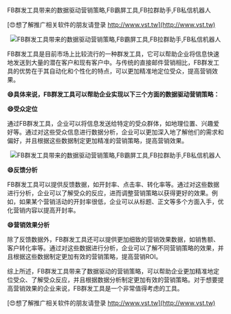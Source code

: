 FB群发工具带来的数据驱动营销策略,FB霸屏工具,FB拉群助手,FB私信机器人

[😍想了解推广相关软件的朋友请登录 http://www.vst.tw](http://www.vst.tw)

 <center><img src="https://vst.tw/MP4/tuiguang/png/0.png" alt="FB群发工具带来的数据驱动营销策略,FB霸屏工具,FB拉群助手,FB私信机器人"></center>

FB群发工具是目前市场上比较流行的一种群发工具，它可以帮助企业将信息快速地发送到大量的潜在客户和现有客户中。与传统的直接邮件营销相比，FB群发工具的优势在于其自动化和个性化的特点，可以更加精准地定位受众，提高营销效果。

**😄具体来说，FB群发工具可以帮助企业实现以下三个方面的数据驱动营销策略：**

**😄受众定位**

通过FB群发工具，企业可以将信息发送给特定的受众群体，如地理位置、兴趣爱好等。通过对这些受众信息进行数据分析，企业可以更加深入地了解他们的需求和偏好，并且根据这些数据制定更加精准的营销策略，提高营销效果。

 <center><img src="https://vst.tw/MP4/tuiguang/png/8.png" alt="FB群发工具带来的数据驱动营销策略,FB霸屏工具,FB拉群助手,FB私信机器人"></center>

**😄反馈分析**

FB群发工具可以提供反馈数据，如开封率、点击率、转化率等。通过对这些数据进行分析，企业可以了解受众的反应，进而调整营销策略以获得更好的效果。例如，如果某个营销活动的开封率很低，企业可以从标题、正文等多个方面入手，优化营销内容以提高开封率。

**😄营销效果分析**

除了反馈数据外，FB群发工具还可以提供更加细致的营销效果数据，如销售额、客户转化率等。通过对这些数据进行分析，企业可以了解不同营销策略的效果，并且根据这些数据制定更加有效的营销策略，提高营销ROI。

综上所述，FB群发工具带来了数据驱动的营销策略，可以帮助企业更加精准地定位受众、了解受众反应，并且根据数据分析制定更加有效的营销策略。对于想要提高营销效果的企业来说，FB群发工具是一个非常值得考虑的工具。

[😍想了解推广相关软件的朋友请登录 http://www.vst.tw](http://www.vst.tw)



